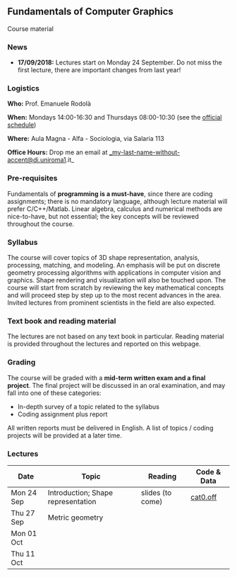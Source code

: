 ## Fundamentals of Computer Graphics

Course material

### News

- **17/09/2018:** Lectures start on Monday 24 September. Do not miss the first lecture, there are important changes from last year!

### Logistics

**Who:** Prof. Emanuele Rodolà

**When:** Mondays 14:00-16:30 and Thursdays 08:00-10:30 (see the [official schedule](https://www.studiareinformatica.uniroma1.it/laurea-magistrale/orario-lezioni))

**Where:** Aula Magna - Alfa - Sociologia, via Salaria 113

**Office Hours:** Drop me an email at _my-last-name-without-accent@di.uniroma1.it_

### Pre-requisites

Fundamentals of **programming is a must-have**, since there are coding assignments; there is no mandatory language, although lecture material will prefer C/C++/Matlab. Linear algebra, calculus and numerical methods are nice-to-have, but not essential; the key concepts will be reviewed throughout the course.

### Syllabus

The course will cover topics of 3D shape representation, analysis, processing, matching, and modeling. An emphasis will be put on discrete geometry processing algorithms with applications in computer vision and graphics. Shape rendering and visualization will also be touched upon. The course will start from scratch by reviewing the key mathematical concepts and will proceed step by step up to the most recent advances in the area. Invited lectures from prominent scientists in the field are also expected.

### Text book and reading material

The lectures are not based on any text book in particular. Reading material is provided throughout the lectures and reported on this webpage.

### Grading

The course will be graded with a **mid-term written exam and a final project**. The final project will be discussed in an oral examination, and may fall into one of these categories:

- In-depth survey of a topic related to the syllabus
- Coding assignment plus report

All written reports must be delivered in English. A list of topics / coding projects will be provided at a later time. 

### Lectures

**Date** | **Topic** | **Reading** | **Code & Data**
------------ | ------------- | ------------ | ------------
Mon 24 Sep | Introduction; Shape representation | slides (to come) | [cat0.off](https://github.com/erodola/FundCG-s1-2018/raw/master/24.09_intro/code/cat0.off)
Thu 27 Sep | Metric geometry |  |
Mon 01 Oct | | |
Thu 11 Oct | | |
